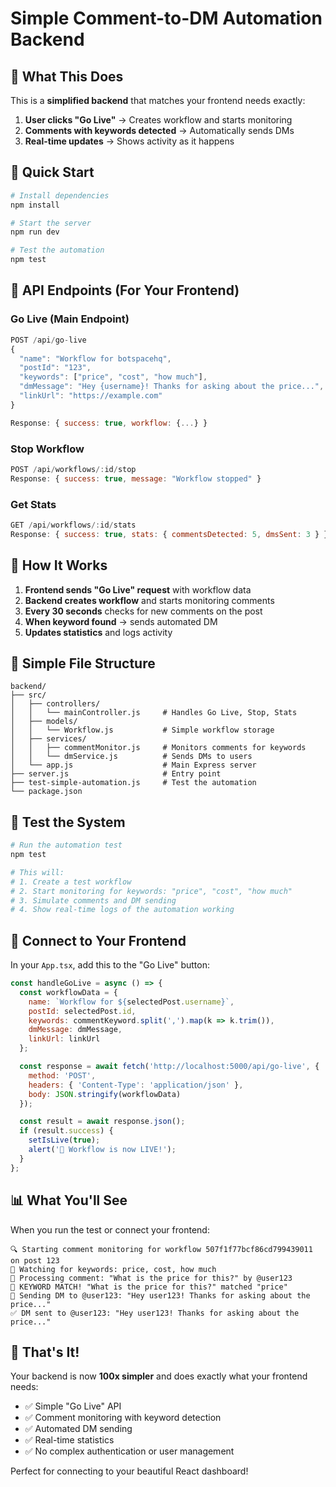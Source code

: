 # Simple Comment-to-DM Automation Backend

## 🎯 What This Does

This is a **simplified backend** that matches your frontend needs exactly:

1. **User clicks "Go Live"** → Creates workflow and starts monitoring
2. **Comments with keywords detected** → Automatically sends DMs
3. **Real-time updates** → Shows activity as it happens

## 🚀 Quick Start

```bash
# Install dependencies
npm install

# Start the server
npm run dev

# Test the automation
npm test
```

## 📡 API Endpoints (For Your Frontend)

### Go Live (Main Endpoint)
```javascript
POST /api/go-live
{
  "name": "Workflow for botspacehq",
  "postId": "123",
  "keywords": ["price", "cost", "how much"],
  "dmMessage": "Hey {username}! Thanks for asking about the price...",
  "linkUrl": "https://example.com"
}

Response: { success: true, workflow: {...} }
```

### Stop Workflow
```javascript
POST /api/workflows/:id/stop
Response: { success: true, message: "Workflow stopped" }
```

### Get Stats
```javascript
GET /api/workflows/:id/stats
Response: { success: true, stats: { commentsDetected: 5, dmsSent: 3 } }
```

## 🔧 How It Works

1. **Frontend sends "Go Live" request** with workflow data
2. **Backend creates workflow** and starts monitoring comments
3. **Every 30 seconds** checks for new comments on the post
4. **When keyword found** → sends automated DM
5. **Updates statistics** and logs activity

## 📁 Simple File Structure

```
backend/
├── src/
│   ├── controllers/
│   │   └── mainController.js     # Handles Go Live, Stop, Stats
│   ├── models/
│   │   └── Workflow.js           # Simple workflow storage
│   ├── services/
│   │   ├── commentMonitor.js     # Monitors comments for keywords
│   │   └── dmService.js          # Sends DMs to users
│   └── app.js                    # Main Express server
├── server.js                     # Entry point
├── test-simple-automation.js     # Test the automation
└── package.json
```

## 🧪 Test the System

```bash
# Run the automation test
npm test

# This will:
# 1. Create a test workflow
# 2. Start monitoring for keywords: "price", "cost", "how much"
# 3. Simulate comments and DM sending
# 4. Show real-time logs of the automation working
```

## 🔗 Connect to Your Frontend

In your `App.tsx`, add this to the "Go Live" button:

```javascript
const handleGoLive = async () => {
  const workflowData = {
    name: `Workflow for ${selectedPost.username}`,
    postId: selectedPost.id,
    keywords: commentKeyword.split(',').map(k => k.trim()),
    dmMessage: dmMessage,
    linkUrl: linkUrl
  };

  const response = await fetch('http://localhost:5000/api/go-live', {
    method: 'POST',
    headers: { 'Content-Type': 'application/json' },
    body: JSON.stringify(workflowData)
  });

  const result = await response.json();
  if (result.success) {
    setIsLive(true);
    alert('🚀 Workflow is now LIVE!');
  }
};
```

## 📊 What You'll See

When you run the test or connect your frontend:

```
🔍 Starting comment monitoring for workflow 507f1f77bcf86cd799439011 on post 123
📝 Watching for keywords: price, cost, how much
💬 Processing comment: "What is the price for this?" by @user123
🎯 KEYWORD MATCH! "What is the price for this?" matched "price"
📩 Sending DM to @user123: "Hey user123! Thanks for asking about the price..."
✅ DM sent to @user123: "Hey user123! Thanks for asking about the price..."
```

## 🎉 That's It!

Your backend is now **100x simpler** and does exactly what your frontend needs:
- ✅ Simple "Go Live" API
- ✅ Comment monitoring with keyword detection
- ✅ Automated DM sending
- ✅ Real-time statistics
- ✅ No complex authentication or user management

Perfect for connecting to your beautiful React dashboard!